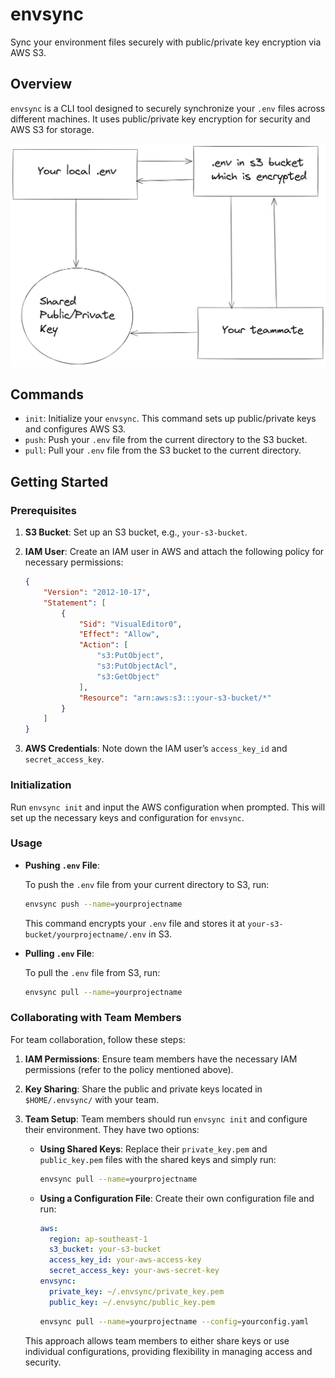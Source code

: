 # envsync

Sync your environment files securely with public/private key encryption via AWS S3.

## Overview

`envsync` is a CLI tool designed to securely synchronize your `.env` files across different machines. It uses public/private key encryption for security and AWS S3 for storage.

![Diagram](diagram.png)

## Commands

- `init`: Initialize your `envsync`. This command sets up public/private keys and configures AWS S3.
- `push`: Push your `.env` file from the current directory to the S3 bucket.
- `pull`: Pull your `.env` file from the S3 bucket to the current directory.

## Getting Started

### Prerequisites

1. **S3 Bucket**: Set up an S3 bucket, e.g., `your-s3-bucket`.
2. **IAM User**: Create an IAM user in AWS and attach the following policy for necessary permissions:

   ```json
   {
       "Version": "2012-10-17",
       "Statement": [
           {
               "Sid": "VisualEditor0",
               "Effect": "Allow",
               "Action": [
                   "s3:PutObject",
                   "s3:PutObjectAcl",
                   "s3:GetObject"
               ],
               "Resource": "arn:aws:s3:::your-s3-bucket/*"
           }
       ]
   }
   ```

3. **AWS Credentials**: Note down the IAM user’s `access_key_id` and `secret_access_key`.

### Initialization

Run `envsync init` and input the AWS configuration when prompted. This will set up the necessary keys and configuration for `envsync`.

### Usage

- **Pushing `.env` File**:

  To push the `.env` file from your current directory to S3, run:

  ```sh
  envsync push --name=yourprojectname
  ```

  This command encrypts your `.env` file and stores it at `your-s3-bucket/yourprojectname/.env` in S3.

- **Pulling `.env` File**:

  To pull the `.env` file from S3, run:

  ```sh
  envsync pull --name=yourprojectname
  ```

### Collaborating with Team Members

For team collaboration, follow these steps:

1. **IAM Permissions**: Ensure team members have the necessary IAM permissions (refer to the policy mentioned above).
2. **Key Sharing**: Share the public and private keys located in `$HOME/.envsync/` with your team.
3. **Team Setup**: Team members should run `envsync init` and configure their environment. They have two options:

   - **Using Shared Keys**: Replace their `private_key.pem` and `public_key.pem` files with the shared keys and simply run:

     ```sh
     envsync pull --name=yourprojectname
     ```

   - **Using a Configuration File**: Create their own configuration file and run:

     ```yaml
     aws:
       region: ap-southeast-1
       s3_bucket: your-s3-bucket
       access_key_id: your-aws-access-key
       secret_access_key: your-aws-secret-key
     envsync:
       private_key: ~/.envsync/private_key.pem
       public_key: ~/.envsync/public_key.pem
     ```

     ```sh
     envsync pull --name=yourprojectname --config=yourconfig.yaml
     ```
    This approach allows team members to either share keys or use individual configurations, providing flexibility in managing access and security.